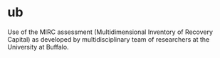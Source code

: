 # ub

Use of the MIRC assessment (Multidimensional Inventory of Recovery Capital) as developed by multidisciplinary team of researchers at the University at Buffalo.
